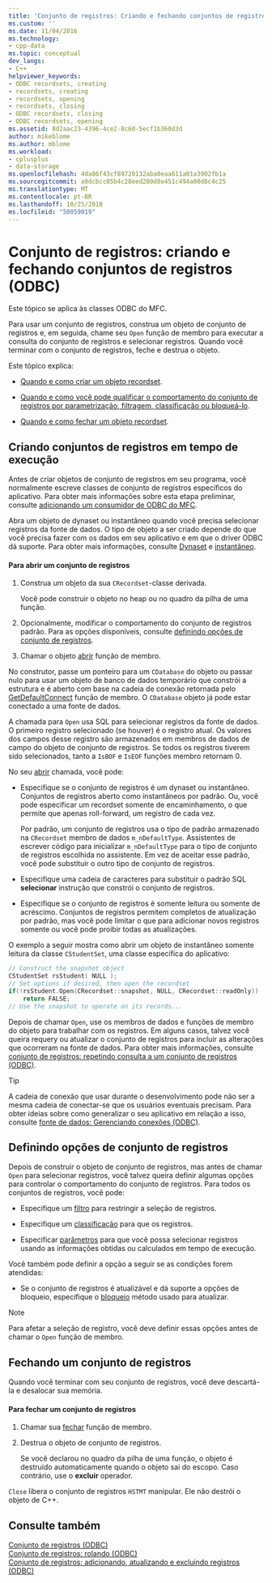 ```yaml
---
title: 'Conjunto de registros: Criando e fechando conjuntos de registros (ODBC) | Microsoft Docs'
ms.custom: ''
ms.date: 11/04/2016
ms.technology:
- cpp-data
ms.topic: conceptual
dev_langs:
- C++
helpviewer_keywords:
- ODBC recordsets, creating
- recordsets, creating
- recordsets, opening
- recordsets, closing
- ODBC recordsets, closing
- ODBC recordsets, opening
ms.assetid: 8d2aac23-4396-4ce2-8c60-5ecf1b360d3d
author: mikeblome
ms.author: mblome
ms.workload:
- cplusplus
- data-storage
ms.openlocfilehash: 4da86f43cf89720132aba0eaa611a01a3902fb1a
ms.sourcegitcommit: a9dcbcc85b4c28eed280d8e451c494a00d8c4c25
ms.translationtype: MT
ms.contentlocale: pt-BR
ms.lasthandoff: 10/25/2018
ms.locfileid: "50059019"
---
```

# <a name="recordset-creating-and-closing-recordsets-odbc"></a>Conjunto de registros: criando e fechando conjuntos de registros (ODBC)

Este tópico se aplica às classes ODBC do MFC.

Para usar um conjunto de registros, construa um objeto de conjunto de registros e, em seguida, chame seu `Open` função de membro para executar a consulta do conjunto de registros e selecionar registros. Quando você terminar com o conjunto de registros, feche e destrua o objeto.

Este tópico explica:

- [Quando e como criar um objeto recordset](#_core_creating_recordsets_at_run_time).

- [Quando e como você pode qualificar o comportamento do conjunto de registros por parametrização, filtragem, classificação ou bloqueá-lo](#_core_setting_recordset_options).

- [Quando e como fechar um objeto recordset](#_core_closing_a_recordset).

##  <a name="_core_creating_recordsets_at_run_time"></a> Criando conjuntos de registros em tempo de execução

Antes de criar objetos de conjunto de registros em seu programa, você normalmente escreve classes de conjunto de registros específicos do aplicativo. Para obter mais informações sobre esta etapa preliminar, consulte [adicionando um consumidor de ODBC do MFC](../../mfc/reference/adding-an-mfc-odbc-consumer.md).

Abra um objeto de dynaset ou instantâneo quando você precisa selecionar registros da fonte de dados. O tipo de objeto a ser criado depende do que você precisa fazer com os dados em seu aplicativo e em que o driver ODBC dá suporte. Para obter mais informações, consulte [Dynaset](../../data/odbc/dynaset.md) e [instantâneo](../../data/odbc/snapshot.md).

#### <a name="to-open-a-recordset"></a>Para abrir um conjunto de registros

1. Construa um objeto da sua `CRecordset`-classe derivada.

   Você pode construir o objeto no heap ou no quadro da pilha de uma função.

1. Opcionalmente, modificar o comportamento do conjunto de registros padrão. Para as opções disponíveis, consulte [definindo opções de conjunto de registros](#_core_setting_recordset_options).

1. Chamar o objeto [abrir](../../mfc/reference/crecordset-class.md#open) função de membro.

No construtor, passe um ponteiro para um `CDatabase` do objeto ou passar nulo para usar um objeto de banco de dados temporário que constrói a estrutura e é aberto com base na cadeia de conexão retornada pelo [GetDefaultConnect](../../mfc/reference/crecordset-class.md#getdefaultconnect) função de membro. O `CDatabase` objeto já pode estar conectado a uma fonte de dados.

A chamada para `Open` usa SQL para selecionar registros da fonte de dados. O primeiro registro selecionado (se houver) é o registro atual. Os valores dos campos desse registro são armazenados em membros de dados de campo do objeto de conjunto de registros. Se todos os registros tiverem sido selecionados, tanto a `IsBOF` e `IsEOF` funções membro retornam 0.

No seu [abrir](../../mfc/reference/crecordset-class.md#open) chamada, você pode:

- Especifique se o conjunto de registros é um dynaset ou instantâneo. Conjuntos de registros aberto como instantâneos por padrão. Ou, você pode especificar um recordset somente de encaminhamento, o que permite que apenas roll-forward, um registro de cada vez.

   Por padrão, um conjunto de registros usa o tipo de padrão armazenado na `CRecordset` membro de dados `m_nDefaultType`. Assistentes de escrever código para inicializar `m_nDefaultType` para o tipo de conjunto de registros escolhida no assistente. Em vez de aceitar esse padrão, você pode substituir o outro tipo de conjunto de registros.

- Especifique uma cadeia de caracteres para substituir o padrão SQL **selecionar** instrução que constrói o conjunto de registros.

- Especifique se o conjunto de registros é somente leitura ou somente de acréscimo. Conjuntos de registros permitem completos de atualização por padrão, mas você pode limitar o que para adicionar novos registros somente ou você pode proibir todas as atualizações.

O exemplo a seguir mostra como abrir um objeto de instantâneo somente leitura da classe `CStudentSet`, uma classe específica do aplicativo:

```cpp
// Construct the snapshot object
CStudentSet rsStudent( NULL );
// Set options if desired, then open the recordset
if(!rsStudent.Open(CRecordset::snapshot, NULL, CRecordset::readOnly))
    return FALSE;
// Use the snapshot to operate on its records...
```

Depois de chamar `Open`, use os membros de dados e funções de membro do objeto para trabalhar com os registros. Em alguns casos, talvez você queira requery ou atualizar o conjunto de registros para incluir as alterações que ocorreram na fonte de dados. Para obter mais informações, consulte [conjunto de registros: repetindo consulta a um conjunto de registros (ODBC)](../../data/odbc/recordset-requerying-a-recordset-odbc.md).

> [!TIP]
>  A cadeia de conexão que usar durante o desenvolvimento pode não ser a mesma cadeia de conectar-se que os usuários eventuais precisam. Para obter ideias sobre como generalizar o seu aplicativo em relação a isso, consulte [fonte de dados: Gerenciando conexões (ODBC)](../../data/odbc/data-source-managing-connections-odbc.md).

##  <a name="_core_setting_recordset_options"></a> Definindo opções de conjunto de registros

Depois de construir o objeto de conjunto de registros, mas antes de chamar `Open` para selecionar registros, você talvez queira definir algumas opções para controlar o comportamento do conjunto de registros. Para todos os conjuntos de registros, você pode:

- Especifique um [filtro](../../data/odbc/recordset-filtering-records-odbc.md) para restringir a seleção de registros.

- Especifique um [classificação](../../data/odbc/recordset-sorting-records-odbc.md) para que os registros.

- Especificar [parâmetros](../../data/odbc/recordset-parameterizing-a-recordset-odbc.md) para que você possa selecionar registros usando as informações obtidas ou calculados em tempo de execução.

Você também pode definir a opção a seguir se as condições forem atendidas:

- Se o conjunto de registros é atualizável e dá suporte a opções de bloqueio, especifique o [bloqueio](../../data/odbc/recordset-locking-records-odbc.md) método usado para atualizar.

> [!NOTE]
>  Para afetar a seleção de registro, você deve definir essas opções antes de chamar o `Open` função de membro.

##  <a name="_core_closing_a_recordset"></a> Fechando um conjunto de registros

Quando você terminar com seu conjunto de registros, você deve descartá-la e desalocar sua memória.

#### <a name="to-close-a-recordset"></a>Para fechar um conjunto de registros

1. Chamar sua [fechar](../../mfc/reference/crecordset-class.md#close) função de membro.

1. Destrua o objeto de conjunto de registros.

   Se você declarou no quadro da pilha de uma função, o objeto é destruído automaticamente quando o objeto sai do escopo. Caso contrário, use o **excluir** operador.

`Close` libera o conjunto de registros `HSTMT` manipular. Ele não destrói o objeto de C++.

## <a name="see-also"></a>Consulte também

[Conjunto de registros (ODBC)](../../data/odbc/recordset-odbc.md)<br/>
[Conjunto de registros: rolando (ODBC)](../../data/odbc/recordset-scrolling-odbc.md)<br/>
[Conjunto de registros: adicionando, atualizando e excluindo registros (ODBC)](../../data/odbc/recordset-adding-updating-and-deleting-records-odbc.md)
